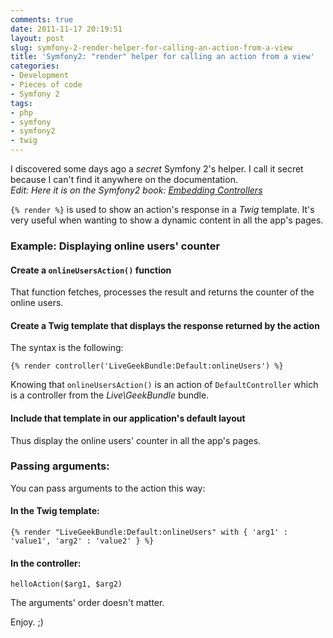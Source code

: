 ```yaml
---
comments: true
date: 2011-11-17 20:19:51
layout: post
slug: symfony-2-render-helper-for-calling-an-action-from-a-view
title: 'Symfony2: "render" helper for calling an action from a view'
categories:
- Development
- Pieces of code
- Symfony 2
tags:
- php
- symfony
- symfony2
- twig
---
```


I discovered some days ago a *secret* Symfony 2's helper. I call it secret because I can't find it anywhere on the documentation.  
*Edit: Here it is on the Symfony2 book: [Embedding Controllers](http://symfony.com/doc/2.0/book/templating.html#embedding-controllers)*

`{% render %}` is used to show an action's response in a *Twig* template. It's very useful when wanting to show a dynamic content in all the app's pages.

### Example: Displaying online users' counter

#### Create a `onlineUsersAction()` function
That function fetches, processes the result and returns the counter of the online users.

#### Create a Twig template that displays the response returned by the action
The syntax is the following:

    {% render controller('LiveGeekBundle:Default:onlineUsers') %}

Knowing that `onlineUsersAction()` is an action of `DefaultController` which is a controller from the *Live\GeekBundle* bundle.

#### Include that template in our application's default layout
Thus display the online users' counter in all the app's pages.

### Passing arguments:
You can pass arguments to the action this way:

#### In the Twig template:

    {% render "LiveGeekBundle:Default:onlineUsers" with { 'arg1' : 'value1', 'arg2' : 'value2' } %}

#### In the controller:

    helloAction($arg1, $arg2)

The arguments' order doesn't matter.

Enjoy. ;)
